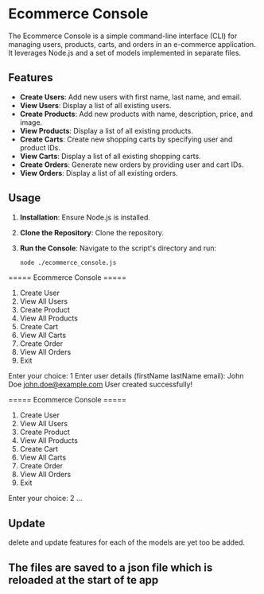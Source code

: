 # Ecommerce Console

The Ecommerce Console is a simple command-line interface (CLI) for managing users, products, carts, and orders in an e-commerce application. It leverages Node.js and a set of models implemented in separate files.

## Features

- **Create Users**: Add new users with first name, last name, and email.
- **View Users**: Display a list of all existing users.
- **Create Products**: Add new products with name, description, price, and image.
- **View Products**: Display a list of all existing products.
- **Create Carts**: Create new shopping carts by specifying user and product IDs.
- **View Carts**: Display a list of all existing shopping carts.
- **Create Orders**: Generate new orders by providing user and cart IDs.
- **View Orders**: Display a list of all existing orders.

## Usage

1. **Installation**: Ensure Node.js is installed.

2. **Clone the Repository**: Clone the repository.

3. **Run the Console**: Navigate to the script's directory and run:

   ```bash
   node ./ecommerce_console.js
   ```

===== Ecommerce Console =====

1. Create User
2. View All Users
3. Create Product
4. View All Products
5. Create Cart
6. View All Carts
7. Create Order
8. View All Orders
9. Exit

Enter your choice: 1
Enter user details (firstName lastName email): John Doe john.doe@example.com
User created successfully!

===== Ecommerce Console =====

1. Create User
2. View All Users
3. Create Product
4. View All Products
5. Create Cart
6. View All Carts
7. Create Order
8. View All Orders
9. Exit

Enter your choice: 2
...

## Update

delete and update features for each of the models are yet too be added.

## The files are saved to a json file which is reloaded at the start of te app
